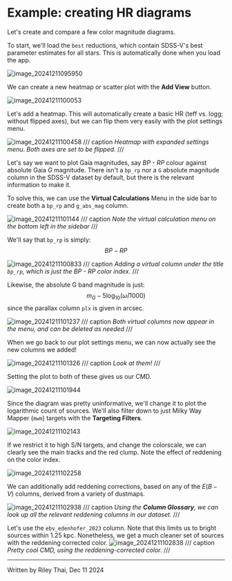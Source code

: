 # Example: creating HR diagrams

Let's create and compare a few color magnitude diagrams.

To start, we'll load the `best` reductions, which contain SDSS-V's best parameter estimates for all stars. This is automatically done when you load the app.

![image_20241211095950](../../assets/image_20241211095950.png)

We can create a new heatmap or scatter plot with the **Add View** button. 

![image_20241211100053](../../assets/image_20241211100053.png)

Let's add a heatmap. This will automatically create a basic HR (teff vs. logg; without flipped axes), but we can flip them very easily with the plot settings menu.

![image_20241211100458](../../assets/image_20241211100458.png)
/// caption
*Heatmap with expanded settings menu. Both axes are set to be flipped.*
///

Let's say we want to plot Gaia magnitudes, say *BP - RP* colour against absolute Gaia *G* magnitude. There isn't a `bp_rp` nor a `G` absolute magnitude column in the SDSS-V dataset by default, but there is the relevant information to make it.

To solve this, we can use the **Virtual Calculations** Menu in the side bar to create both a `bp_rp` and `g_abs_mag` column.

![image_20241211101144](../../assets/image_20241211101144.png)
/// caption
*Note the virtual calculation menu on the bottom left in the sidebar*
///

We'll say that `bp_rp` is simply:
$$
BP - RP
$$


![image_20241211100833](../../assets/image_20241211100833.png)
/// caption
*Adding a virtual column under the title `bp_rp`, which is just the BP - RP color index.*
///

Likewise,  the absolute G band magnitude is just:
$$
m_{G} - 5\log_{10}(\bar{\omega} / 1000)
$$
since the parallax column `plx` is given in arcsec. 

![image_20241211101237](../../assets/image_20241211101237.png)
/// caption
*Both virtual columns now appear in the menu, and can be deleted as needed*
///


When we go back to our plot settings menu, we can now actually see the new columns we added!

![image_20241211101326](../../assets/image_20241211101326.png)
/// caption
*Look at them!*
///

Setting the plot to both of these gives us our CMD.

![image_20241211101944](../../assets/image_20241211101944.png)


Since the diagram was pretty uninformative, we'll change it to plot the logarithmic count of sources. We'll also filter down to just Milky Way Mapper (`mwm`) targets with the **Targeting Filters**.

![image_20241211102143](../../assets/image_20241211102143.png)

If we restrict it to high S/N targets, and change the colorscale, we can clearly see the main tracks and the red clump. Note the effect of reddening on the color index.

![image_20241211102258](../../assets/image_20241211102258.png)

We can additionally add reddening corrections, based on any of the $E(B-V)$ columns, derived from a variety of dustmaps. 

![image_20241211102938](../../assets/image_20241211102938.png)
/// caption
*Using the **Column Glossary**, we can look up all the relevant reddening columns in our dataset.*
///

Let's use the `ebv_edenhofer_2023` column. Note that this limits us to bright sources within 1.25 kpc. Nonetheless, we get a much cleaner set of sources with the reddening corrected color.
![image_20241211102838](../../assets/image_20241211102838.png)
/// caption
*Pretty cool CMD, using the reddening-corrected color.*
///

---
Written by Riley Thai, Dec 11 2024
